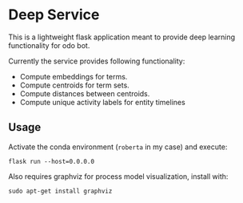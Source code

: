 # Deep Service

This is a lightweight flask application meant to provide deep learning functionality for odo bot. 

Currently the service provides following functionality:

* Compute embeddings for terms. 
* Compute centroids for term sets.
* Compute distances between centroids. 
* Compute unique activity labels for entity timelines

## Usage

Activate the conda environment (`roberta` in my case) and execute: 

`flask run --host=0.0.0.0`

Also requires graphviz for process model visualization, install with:

`sudo apt-get install graphviz`